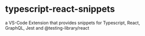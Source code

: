 # typescript-react-snippets
a VS-Code Extension that provides snippets for Typescript, React, GraphQL, Jest and @testing-library/react
